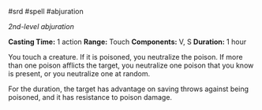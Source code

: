  #srd #spell #abjuration 

*2nd-level abjuration*

**Casting Time:** 1 action
**Range:** Touch
**Components:** V, S
**Duration:** 1 hour

You touch a creature. If it is poisoned, you neutralize the poison. If more than one poison afflicts the target, you neutralize one poison that you know is present, or you neutralize one at random.

For the duration, the target has advantage on saving throws against being poisoned, and it has resistance to poison damage.
